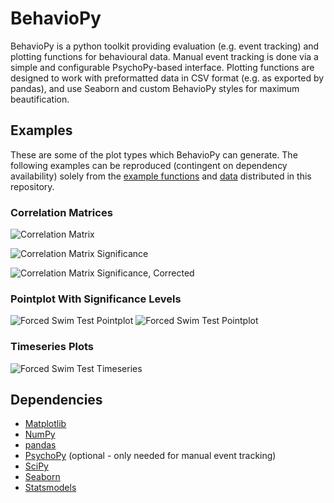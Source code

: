 # BehavioPy

BehavioPy is a python toolkit providing evaluation (e.g. event tracking) and plotting functions for behavioural data.
Manual event tracking is done via a simple and configurable PsychoPy-based interface.
Plotting functions are designed to work with preformatted data in CSV format (e.g. as exported by pandas), and use Seaborn and custom BehavioPy styles for maximum beautification.

## Examples

These are some of the plot types which BehavioPy can generate. 
The following examples can be reproduced (contingent on dependency availability) solely from the [example functions](behaviopy/examples.py) and [data](example_data) distributed in this repository.

### Correlation Matrices

![Correlation Matrix](http://www.chymera.eu/examples/behaviopy/corr.png "Correlation Matrix")

![Correlation Matrix Significance](http://www.chymera.eu/examples/behaviopy/corr_p.png "")

![Correlation Matrix Significance, Corrected](http://www.chymera.eu/examples/behaviopy/corr_pc.png "")

### Pointplot With Significance Levels

![Forced Swim Test Pointplot](http://chymera.eu/examples/behaviopy/fst_p.png "")
![Forced Swim Test Pointplot](http://chymera.eu/examples/behaviopy/sp_p.png "")

### Timeseries Plots

![Forced Swim Test Timeseries](http://chymera.eu/examples/behaviopy/fst_ts.png "")


## Dependencies

* [Matplotlib](http://matplotlib.org/)
* [NumPy](http://www.numpy.org/)
* [pandas](http://pandas.pydata.org/)
* [PsychoPy](http://www.psychopy.org/) (optional - only needed for manual event tracking)
* [SciPy](https://www.scipy.org/scipylib/index.html)
* [Seaborn](https://seaborn.pydata.org/)
* [Statsmodels](https://github.com/statsmodels/statsmodels)
